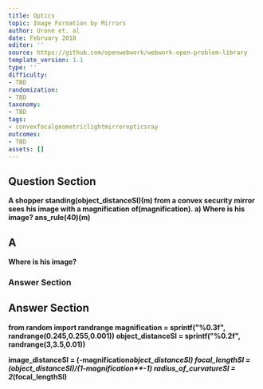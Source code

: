 ```yaml
---
title: Optics
topic: Image Formation by Mirrors
author: Urone et. al
date: February 2018
editor: ''
source: https://github.com/openwebwork/webwork-open-problem-library
template_version: 1.1
type: ''
difficulty:
- TBD
randomization:
- TBD
taxonomy:
- TBD
tags:
- convexfocalgeometriclightmirroropticsray
outcomes:
- TBD
assets: []
---
```


## Question Section 

<b>
A shopper standing(object_distanceSI)(m) from a convex security mirror sees his image with a magnification of(magnification).
a) Where is his image?
ans_rule(40)(m)

## A
Where is his image?
### Answer Section


## Answer Section

from random import randrange
magnification = sprintf("%0.3f", randrange(0.245,0.255,0.001))
object_distanceSI = sprintf("%0.2f", randrange(3,3.5,0.01))

image_distanceSI = (-magnification*object_distanceSI)
focal_lengthSI = (object_distanceSI)/(1-magnification**-1)
radius_of_curvatureSI = 2*(focal_lengthSI)